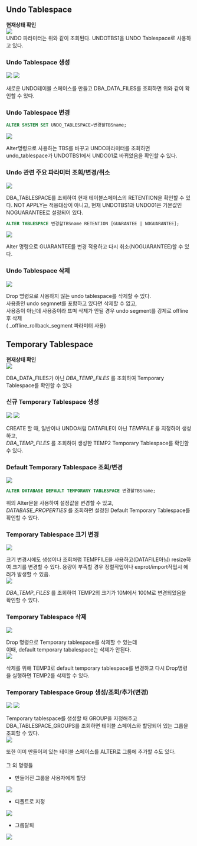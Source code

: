 ## Undo Tablespace

**현재상태 확인**
<br>
<img src="https://user-images.githubusercontent.com/103404127/226367506-f8ebe6e9-9bc0-4743-9572-513efd5db3d7.png">
<br>UNDO 파라미터는 위와 같이 조회된다. UNDOTBS1을 UNDO Tablespace로 사용하고 있다.<br>

### Undo Tablespace 생성

<img src="https://user-images.githubusercontent.com/103404127/226367830-835cebce-eb99-459f-add5-75d36b983d8b.png">
<img src="https://user-images.githubusercontent.com/103404127/226367841-26b693ef-2a4c-4d0f-93b2-3399319b12ab.png">

새로운 UNDO테이블 스페이스를 만들고 DBA_DATA_FILES를 조회하면 위와 같이 확인할 수 있다.<br>

### Undo Tablespace 변경

```sql
ALTER SYSTEM SET UNDO_TABLESPACE=변경할TBSname;
```

<img src="https://user-images.githubusercontent.com/103404127/226368533-02248d8d-6298-4dde-95c0-8e89196b0784.png">

Alter명령으로 사용하는 TBS를 바꾸고 UNDO파라미터를 조회하면<br>
undo_tablespace가 UNDOTBS1에서 UNDO01로 바뀌었음을 확인할 수 있다.<br>

          
### Undo 관련 주요 파라미터 조회/변경/취소

<img src="https://user-images.githubusercontent.com/103404127/226368793-de651b11-73d4-4f54-8132-8332094d6ea4.png">

DBA_TABLESPACE를 조회하여 현재 테이블스페이스의 RETENTION을 확인할 수 있다. NOT APPLY는 적용대상이 아니고, 현재 UNDOTBS1과 UNDO01은 기본값인 NOGUARANTEE로 설정되어 있다.<br>

```sql
ALTER TABLESPACE 변경할TBSname RETENTION [GUARANTEE | NOGUARANTEE];
```

<img src="https://user-images.githubusercontent.com/103404127/226369062-0802d6b9-eb75-4541-9003-009556b29c1c.png">
          
Alter 명령으로 GUARANTEE를 변경 적용하고 다시 취소(NOGUARANTEE)할 수 있다.<br>

### Undo Tablespace 삭제

<img src="https://user-images.githubusercontent.com/103404127/226369271-694ea14b-ec2f-46b2-9c76-e66b1cd5ab30.png">

Drop 명령으로 사용하지 않는 undo tablespace를 삭제할 수 있다.<br>
사용중인 undo segmnet를 포함하고 있다면 삭제할 수 없고,<br>
사용중이 아닌데 사용중이라 뜨며 삭제가 안될 경우 undo segment를 강제로 offline후 삭제<br>
( _offline_rollback_segment 파라미터 사용)<br>

## Temporary Tablespace

**현재상태 확인**
<br>
<img src="https://user-images.githubusercontent.com/103404127/226369818-f016f58f-0d45-4f0c-a39e-5319bc3c7c91.png">

DBA_DATA_FILES가 아닌 *DBA_TEMP_FILES* 를 조회하여 Temporary Tablespace를 확인할 수 있다<br>

### 신규 Temporary Tablespace 생성

<img src="https://user-images.githubusercontent.com/103404127/226370201-3114044e-4783-49ce-8d63-d7a77728a7a3.png">
<img src="https://user-images.githubusercontent.com/103404127/226370218-4e0c99f4-18c6-4eeb-ade8-a14497d80c16.png">

CREATE 할 때, 일반이나 UNDO처럼 DATAFILE이 아닌 *TEMPFILE* 을 지정하여 생성하고,<br> 
*DBA_TEMP_FILES* 를 조회하여 생성한 TEMP2 Temporary Tablespace를 확인할 수 있다.<br>

### Default Temporary Tablespace 조회/변경

<img src="https://user-images.githubusercontent.com/103404127/226370570-cbe60846-73fe-45e2-b647-d8058b1bc5d0.png">

```sql
ALTER DATABASE DEFAULT TEMPORARY TABLESPACE 변경할TBSname;
```

위의 Alter문을 사용하여 설정값을 변경할 수 있고,<br>
*DATABASE_PROPERTIES* 를 조회하면 설정된 Default Temporary Tablespace를 확인할 수 있다.<br>

### Temporary Tablespace 크기 변경

<img src="https://user-images.githubusercontent.com/103404127/226370945-8d126581-e9f8-4aad-b80e-c6dae185be3a.png">

크기 변경시에도 생성이나 조회처럼 TEMPFILE을 사용하고(DATAFILE아님) resize하여 크기를 변경할 수 있다. 용량이 부족할 경우 정렬작업이나 exprot/import작업시 에러가 발생할 수 있음.<br>
<img src="https://user-images.githubusercontent.com/103404127/226371170-041fa619-7822-40ad-8214-0d5b7350cf35.png">

*DBA_TEMP_FILES* 를 조회하여 TEMP2의 크기가 10M에서 100M로 변경되었음을 확인할 수 있다.<br>

### Temporary Tablespace 삭제

<img src="https://user-images.githubusercontent.com/103404127/226371434-00ce3f53-d50d-4f98-8ee9-db5a3bd99629.png">

Drop 명령으로 Temporary tablespace를 삭제할 수 있는데<br>
이때, default temporary tabalespace는 삭제가 안된다. <br>
<img src="https://user-images.githubusercontent.com/103404127/226371554-09b54a4d-df72-4b4b-9265-c368054a9373.png">

삭제를 위해 TEMP3로 default temporary tablespace를 변경하고
다시 Drop명령을 실행하면 TEMP2를 삭제할 수 있다.<br>

### Temporary Tablespace Group 생성/조회/추가(변경)

<img src="https://user-images.githubusercontent.com/103404127/226371794-e4a2009c-01af-4d52-bb96-d7d139092ed4.png">
<img src="https://user-images.githubusercontent.com/103404127/226371876-f73ef869-e6ba-4aa5-9a4b-29755a4536a4.png">

Temporary tablespace를 생성할 때 GROUP을 지정해주고<br>
DBA_TABLESPACE_GROUPS를 조회하면 테이블 스페이스와 할당되어 있는 그룹을 조회할 수 있다.<br>
<img src="https://user-images.githubusercontent.com/103404127/226372082-d3e583d6-7014-4166-a747-fceb3cc5f625.png">

또한 이미 만들어져 있는 테이블 스페이스를 ALTER로 그룹에 추가할 수도 있다.<br>
<br>
그 외 명령들
- 만들어진 그룹을 사용자에게 할당

<img src="https://user-images.githubusercontent.com/103404127/226372540-aa032dc2-f308-467f-86df-f89ac97623c0.png">

- 디폴트로 지정
<img src="https://user-images.githubusercontent.com/103404127/226372556-45bf213e-2316-4dd3-bb8f-71b1c3709d97.png">

- 그룹탈퇴
<img src="https://user-images.githubusercontent.com/103404127/226372581-423fcec0-7057-4468-93f9-1b49b8a74298.png">

